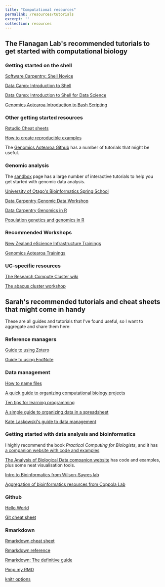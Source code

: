 ```yaml
---
title: "Computational resources"
permalink: /resources/tutorials
excerpt: ''
collection: resources
---
```


## The Flanagan Lab's recommended tutorials to get started with computational biology

### Getting started on the shell

[Software Carpentry: Shell Novice](https://swcarpentry.github.io/shell-novice/)

[Data Camp: Introduction to Shell](https://www.datacamp.com/courses/introduction-to-shell)

[Data Camp: Introduction to Shell for Data Science](https://www.datacamp.com/blog/new-course-introduction-to-shell-for-data-science)

[Genomics Aotearoa Introduction to Bash Scripting](https://genomicsaotearoa.github.io/Workshop-Bash_Scripting_And_HPC_Job_Scheduler/)

### Other getting started resources

[Rstudio Cheat sheets](https://www.rstudio.com/resources/cheatsheets/)

[How to create reproducible examples](http://adv-r.had.co.nz/Reproducibility.html)

The [Genomics Aotearoa Github](https://github.com/GenomicsAotearoa) has a number of tutorials that might be useful.

### Genomic analysis

The [sandbox](https://sandbox.bio/) page has a large number of interactive tutorials to help you get started with genomic data analysis.

[University of Otago's Bioinformatics Spring School](https://otagocarpentries.github.io/bioinformatics-spring-school-2021/)

[Data Carpentry Genomic Data Workshop](https://datacarpentry.org/genomics-workshop/)

[Data Carpentry Genomics in R](https://datacarpentry.org/genomics-r-intro/02-r-basics/index.html#intro-to-r-and-rstudio-for-genomics)

[Population genetics and genomics in R](https://grunwaldlab.github.io/Population_Genetics_in_R/index.html)

### Recommended Workshops

[New Zealand eScience Infrastructure Trainings](https://www.nesi.org.nz/services/training)

[Genomics Aotearoa Trainings](https://www.genomics-aotearoa.org.nz/training)

### UC-specific resources

[The Research Compute Cluster wiki](https://wiki.canterbury.ac.nz/display/RCC/Out+of+campus+access)

[The abacus cluster workshop](https://efcaguab.github.io/sge-workshop/)

## Sarah's recommended tutorials and cheat sheets that might come in handy

These are all guides and tutorials that I've found useful, so I want to aggregate and share them here:

### Reference managers

[Guide to using Zotero](http://aut.ac.nz.libguides.com/c.php?g=243892&p=1623249)

[Guide to using EndNote](http://canterbury.libguides.com/endnote)

### Data management

[How to name files](https://speakerdeck.com/jennybc/how-to-name-files)

[A quick guide to organizing computational biology projects](https://journals.plos.org/ploscompbiol/article?id=10.1371/journal.pcbi.1000424)

[Ten tips for learning programming](https://www.nature.com/articles/d41586-019-00653-5)

[A simple guide to organizing data in a spreadsheet](https://www.molecularecologist.com/2020/09/30/simple-rules-for-organizing-data-in-a-spreadsheet/)

[Kate Laskowski's guide to data management](https://laskowskilab.faculty.ucdavis.edu/2020/08/03/keeping-a-paper-trail-data-management-skills-for-reproducible-science/)

### Getting started with data analysis and bioinformatics

I highly recommend the book <i>Practical Computing for Biologists</i>, and it has [a companion website with code and examples](http://practicalcomputing.org/)

[The Analysis of Biological Data companion website](https://whitlockschluter3e.zoology.ubc.ca/) has code and examples, plus some neat visualisation tools.

[Intro to Bioinformatics from Wilson-Sayres lab](https://github.com/WilsonSayresLab/BioinformaticsIntroduction/blob/master/README.md)

[Aggregation of bioinformatics resources from Coppola Lab](https://trello.com/b/3geUNeW5/bioinformatics-training-resources-coppola-lab)

### Github

[Hello World](https://guides.github.com/activities/hello-world/)

[Git cheat sheet](http://neuroplausible.com/github)

### Rmarkdown

[Rmarkdown cheat sheet](https://www.rstudio.com/wp-content/uploads/2016/03/rmarkdown-cheatsheet-2.0.pdf)

[Rmarkdown reference](https://www.rstudio.com/wp-content/uploads/2015/03/rmarkdown-reference.pdf)

[Rmarkdown: The definitive guide](https://bookdown.org/yihui/rmarkdown/tufte-figures.html)

[Pimp my RMD](https://holtzy.github.io/Pimp-my-rmd/)

[knitr options](https://yihui.name/knitr/options/)
